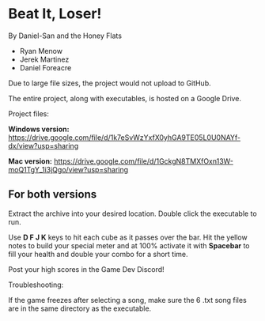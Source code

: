 # Beat It, Loser!

By Daniel-San and the Honey Flats
- Ryan Menow
- Jerek Martinez
- Daniel Foreacre

Due to large file sizes, the project would not upload to GitHub.

The entire project, along with executables, is hosted on a Google Drive.

Project files: 

**Windows version:** https://drive.google.com/file/d/1k7eSvWzYxfX0yhGA9TE05L0U0NAYf-dx/view?usp=sharing

**Mac version:** https://drive.google.com/file/d/1GckgN8TMXfOxn13W-moQ1TgY_1i3jQgo/view?usp=sharing

## For both versions

Extract the archive into your desired location. Double click the executable to run.

Use **D F J K** keys to hit each cube as it passes over the bar. Hit the yellow notes to build your special meter and at 100% activate it with **Spacebar** to fill your health and double your combo for a short time.

Post your high scores in the Game Dev Discord!


Troubleshooting:

If the game freezes after selecting a song, make sure the 6 .txt song files are in the same directory as the executable.
